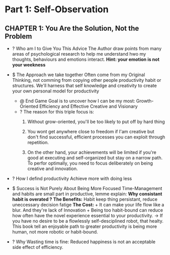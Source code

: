 # Part 1: Self-Observation
## CHAPTER 1: You Are the Solution, Not the Problem
+ ? Who am I  to Give You This Advice
	The Author draw points from many areas of psychological research to help me understand hwo my thoughts, behaviours and emotions interact. **Hint: your emotion is not your weekness**

+ $ The Approach we take together
	Often come from my Original Thinking, not comming from copying other people productivity habit or structures. 
	We'll harness that self knowledge and creativity to create your  own personal model for productivity
	+ @ End Game Goal is to uncover how I can be my most:
		Growth-Oriented
		Efficiency and Effective
		Creative and Visionary
	+ ? The reason for this triple focus is:
		1. Without grow-oriented, you'll be too likely to put off by hard thing
			
		2. You wont get anywhere close to freedom if I'am creative but don't find successful, efficient processes you can exploit through repetition.
			
		3. On the other hand, your achievements will be limited if you're good at executing and self-organized but stay on a narrow path. To perfor optimally, you need to focus deliberately on being creative and innovation.

+ ? How I defind productivity
	Achieve more with doing less

 
+ $ Success is Not Purely About Being More Focused
	Time-Management and habits are small part in productive, lemme explain:
	**Why consistant habit is overated ?**
		**The Benefits:** Habit keep thing persistant, reduce uneccessary decision fatige 
		**The Cost:**
		+ It can make your life flow like a blur. And they're lack of Innovation
		+ Being too habit-bound can reduce how often have the novel experience essential to your productivity.
	-> If you have no desire to be a flowlessly self-desciplined robot, that healty. This book tell an enjoyable path to greater productivity is being more human, not more robotic or habit-bound.

+ ? Why Wasting time is fine:
	Reduced happiness is not an acceptable side effect of efficiency.